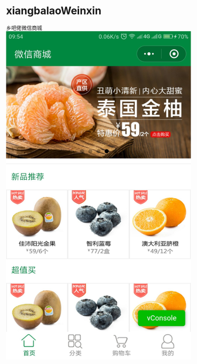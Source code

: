 # xiangbalaoWeinxin
乡吧佬微信商城
![首页图片](https://github.com/longtaoge/xiangbalaoWeinxin/blob/master/images/WechatIMG45.png)
